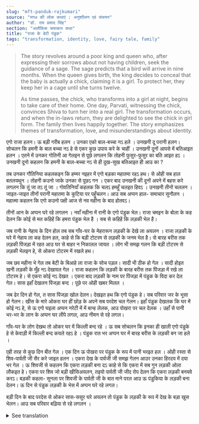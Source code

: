 ```yaml
---
slug: "mft-panduk-rajkumari"
source: "मगध की लोक कथाएं : अनुशाीलन एवं संचयन"
author: "डॉ. राम प्रसाद सिंह"
section: "अलौकिक चमत्‍कार कथा"
title: "राजा के बेटी पंडुक"
tags: "transformation, identity, love, fairy tale, family"
---
```

<blockquote>
The story revolves around a poor king and queen who, after expressing their sorrows about not having children, seek the guidance of a sage. The sage predicts that a bird will arrive in nine months. When the queen gives birth, the king decides to conceal that the baby is actually a chick, claiming it is a girl. To protect her, they keep her in a cage until she turns twelve. 

As time passes, the chick, who transforms into a girl at night, begins to take care of their home. One day, Parvati, witnessing the chick, convinces Shiva to turn her into a real girl. The transformation occurs, and when the in-laws return, they are delighted to see the chick in girl form. The family then lives happily together. The story emphasizes themes of transformation, love, and misunderstandings about identity.
</blockquote>

एगो राजा हलन। ऊ बड़ी गरीब हलन । उनका एको बाल-बच्चा नऽ हले । उनखनी दू परानी हलन। सोचलन कि हमनी के बाल बच्चा नऽ हे से एकर कुछ उपाय करे के चाहीं । उनखनी दूनों आपसे में बतिआइत हलन । एतने में उनकर गोतिनी आ गेलइन से पूछे लगलन कि तोहनी फुसुर-फुसुर का बति आइत हऽ । उनखनी दूनो कहलन कि हमनी के बाल-बच्चा नऽ से ही दुख-सुख बतिआइत ही आउ का ?

तब उनकर गौतिनिया कहलकइन कि हम्मर नइहर में एगो बड़का महातमा रहऽ हथ। से ओही सब हाल बतलयथुन । तोहनी कउनो जाके उनका से पूछऽ गन । एकर बाद उनखनी की दूनों अपने में बहस करे लगलन कि तूं जा तऽ तूं जा । गोवति‍नियाँ कहलक कि चलऽ हमहूँ  चलइत हिवऽ । उनखनी तीनों चललन । जाइत-जाइत तीनों परानी महातमा के कुटिया पर पहुँचलन। आउ सब अप्पन हाल- समाचार सुनौलन । महात्मा कहलन कि एगो कउनो पक्षी आज से नव महीना के बाद होतवऽ।

तीनों आन के अप्पन घरे रहे लगलन । नवाँ महीना में रानी के एगो पंडुक भेल। राजा चमइन के बोला के कह देलन कि कोई से मत कहिहें कि हमरा पंडुक भेल है । सब से कहिहें कि लड़की भेल है। 

जब रानी के नेहाय के दिन होल तब सब गाँव-घर के मेहरारून लड़की के देखे ला अयलन । राजा लड़की के घरे में नेहाय ला कह देलन हल, काहे से कि बड़ी टोटरम से लड़की के जनम भेल है। से बारह बरीस तक लड़की पिंजड़ा  में रहत आउ घर से बाहर न निकालल जायत । लोग भी समझ गलन कि बड़ी टोटरम से लड़की भेलइन हे, से ओकरा टोटरम में रखले हथ।

जब छव महीना भे गेल तब बेटी के बिआहे ला राजा के सोच पड़ल। सादी भी ठीक हो गेल । सादी होइत खनी लड़की के मुँह नऽ देखावल गेल । राजा कहलन कि लड़की के बारह बरीस तक पिंजड़ा में रखे ला टोटरम हे। से एकरा कोई नऽ देखत । एकरा बाद लड़की के नाम पर पिंजड़ा में पंडुक के विदा कर देल गेल। सास इहाँ देखलन पिंजड़ा बन्द । पूछे पर ओही खबर मिलल । 

जब ढेर दिन हो गेल, त सास पिंजड़ा खोल देलन। देखइत हथ कि एगो पंडुक हे। सब परिवार जर के भूसा हो गेलन। खीस के मारे ओकरा घर हीं छोड़ के अपने सब परदेश चल गेलन। इहाँ पंडुक देखलक कि घर में कोई नऽ हे, से ऊ एगो घइला अप्पन नरेटी में में बान्ह लेलक, आउ पोखरा पर चल देलक । उहाँ से पानी भर-भर के लान के अप्पन घर लीपे लगल, आउ नीमन से रहे लगल। 

गाँव-घर के लोग देखथ तो ओकर घर में किल्ली बन्द रहे । ऊ सब सोचलन कि इनका ही खाली एगो पंडुके हे से केवाड़ी में किल्ली बन्द कयले रहऽ हे । पंडुक रात भर अप्पन घर में बारह बरीस के लड़की बन जा हले ।

एही तरह से कुछ दिन बीत गेल । एक दिन ऊ पोखरा पर पंडुक के रूप में पानी भरइत हल । ओही रस्ता से शिव-पार्वती जी सैर करे जाइत हलन । एकरा देख के पार्वजी जी समझ गेलन आउर उनका हिरदय में दया भर गेल । ऊ शिवजी से कहलन कि एकरा लड़की बना दऽ काहे से कि एकरा में सब गुन लड़की ओला लौकइत हे। एकरा पर शिव जो बड़ी खीसिअयलन, तइयो पार्वती जी जीद रोप देलन कि एकरा लड़की बनयवे करऽ। बड़की कहला- सुनला पर शिवजी के पार्वती जी के बात माने परल आउ ऊ पंडुकिया के लड़की बना देलन। ऊ दिन से पंडुक लड़की के भेस में अप्पन घरे रहे लगल। 

बड़ी दिन के बाद परदेस से ओकर सास-ससुर घरे अयलन तो पंडुक के लड़की के रूप में देख के बड़ा खुस भेलन। आउ सब परिवार बढ़िया से रहे लगलन । 


<details>
<summary>See translation</summary>

Once there was a king. He was very poor. He had no children. He and his wife were both talking among themselves. Meanwhile, their relative came and asked what they were whispering about. They both replied that since they had no children, they were discussing their sorrows and joys.

Then their relative said that there was a great sage in my maternal home. He would tell you everything about your situation. You should go and ask him. After that, they both started arguing among themselves about who should go. The relative said, "Come on, I will also go." The three of them went together. As they were going, they reached the sage's cottage. They shared their situation with him. The sage said that a certain bird would arrive after nine months.

The three of them returned home. In the ninth month, the queen gave birth to a chick. The king instructed the attendants to tell everyone that a girl was born, not a chick. 

When it was time for the queen to bathe, all the women from the village and homes came to see the girl. The king instructed that the girl should not be shown to anyone as she was born a chick. So, it was understood by everyone that the girl was born from a chick, so she was kept in a cage.

After six months, the king started thinking about marrying his daughter. The marriage arrangements were also made. When the marriage took place, the girl was not shown her face. The king said that the girl must be kept in a cage until she turned twelve. So, no one was allowed to see her. After that, the chick was sent away in the name of the girl in the cage. The mother-in-law saw that the cage was closed. When she inquired, she got the same news.

When a lot of days passed, the mother-in-law opened the cage. She found that it was a chick. The whole family was shocked. Out of anger, they left the chick behind and went abroad. Meanwhile, the chick saw that no one was home, so it tied itself in its nest and went to the pond. There, it started filling water and began to clean its home nicely, and it started living well.

When the villagers saw that there was a chick in that house, they thought that since it was just a chick, it kept the door closed. The chick transformed into a twelve-year-old girl every night in its house.

In this way, a few days passed. One day, while filling water at the pond in the form of a chick, Lord Shiva and Parvati were passing by. Seeing this, Parvati understood and felt compassion in her heart. She said to Shiva that he should make her a girl because she possesses all the qualities of a girl. Shiva, although annoyed, eventually agreed to Parvati's request and transformed the chick into a girl. From that day, the chick began to live in its home in the guise of a girl.

Many days later, her in-laws returned home from abroad and were very happy to see the chick in the form of a girl. The whole family started living well.
</details>